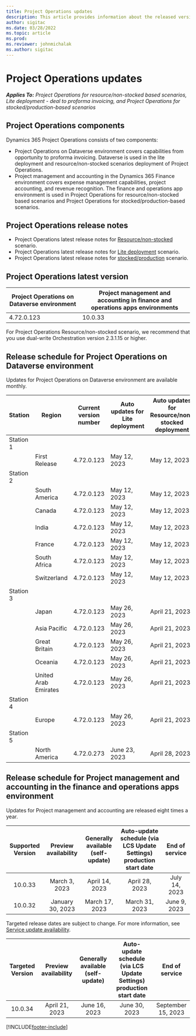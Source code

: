 ```yaml
---
title: Project Operations updates
description: This article provides information about the released versions of Dynamics 365 Project Operations.
author: sigitac
ms.date: 03/28/2022
ms.topic: article
ms.prod:
ms.reviewer: johnmichalak
ms.author: sigitac
---
```


# Project Operations updates

_**Applies To:** Project Operations for resource/non-stocked based scenarios, Lite deployment - deal to proforma invoicing, and Project Operations for stocked/production-based scenarios_



## Project Operations components

Dynamics 365 Project Operations consists of two components:

- Project Operations on Dataverse environment covers capabilities from opportunity to proforma invoicing. Dataverse is used in the lite deployment and resource/non-stocked scenarios deployment of Project Operations.
- Project management and accounting in the Dynamics 365 Finance environment covers expense management capabilities, project accounting, and revenue recognition. The finance and operations app environment is used in Project Operations for resource/non-stocked based scenarios and Project Operations for stocked/production-based scenarios.

## Project Operations release notes
- Project Operations latest release notes for [Resource/non-stocked](whats-new-may-2023-resource-based.md) scenario.
- Project Operations latest release notes for [Lite deployment](../pro/whats-new/whats-new-may-2023-lite.md) scenario.
- Project Operations latest release notes for [stocked/production](../prod-pma/whats-new/whats-new-may-2023-stocked.md) scenario.

## Project Operations latest version

| Project Operations on Dataverse environment | Project management and accounting in finance and operations apps environments | 
| --- | --- |
| 4.72.0.123 | 10.0.33 |

For Project Operations Resource/non-stocked scenario, we recommend that you use dual-write Orchestration version 2.3.1.15 or higher.

## Release schedule for Project Operations on Dataverse environment

Updates for Project Operations on Dataverse environment are available monthly. 

| Station | Region | Current version number | Auto updates for Lite deployment | Auto updates for Resource/non-stocked deployment | Next version number | Next version generally available |
|-----------|-----------------------|-----------------|--------------------|---------------------|---------------------|---------------------|
| Station 1 |   &nbsp;              |    &nbsp;       | &nbsp;             |      &nbsp;         |      &nbsp;         |      &nbsp;         |
|   &nbsp;  | First Release         |  4.72.0.123     | May 12, 2023       | May 12, 2023        | 4.73.0.78           | June 23, 2023       |
| Station 2 |   &nbsp;              |    &nbsp;       | &nbsp;             |      &nbsp;         |      &nbsp;         |      &nbsp;         |
|   &nbsp;  | South America         |  4.72.0.123     | May 12, 2023       | May 12, 2023        | 4.73.0.78           | June 23, 2023       |
|   &nbsp;  | Canada                |  4.72.0.123     | May 12, 2023       | May 12, 2023        | 4.73.0.78           | June 23, 2023       |
|   &nbsp;  | India                 |  4.72.0.123     | May 12, 2023       | May 12, 2023        | 4.73.0.78           | June 23, 2023       |
|   &nbsp;  | France                |  4.72.0.123     | May 12, 2023       | May 12, 2023        | 4.73.0.78           | June 23, 2023       |
|   &nbsp;  | South Africa          |  4.72.0.123     | May 12, 2023       | May 12, 2023        | 4.73.0.78           | June 23, 2023       |
|   &nbsp;  | Switzerland           |  4.72.0.123     | May 12, 2023       | May 12, 2023        | 4.73.0.78           | June 23, 2023       |
| Station 3 |      &nbsp;           |     &nbsp;      |     &nbsp;         |      &nbsp;         |      &nbsp;         |      &nbsp;         |
|   &nbsp;  | Japan                 |  4.72.0.123     | May 26, 2023       | April 21, 2023      | 4.73.0.78           | June 30, 2023       |
|   &nbsp;  | Asia Pacific          |  4.72.0.123     | May 26, 2023       | April 21, 2023      | 4.73.0.78           | June 30, 2023       |
|   &nbsp;  | Great Britain         |  4.72.0.123     | May 26, 2023       | April 21, 2023      | 4.73.0.78           | June 30, 2023       |
|   &nbsp;  | Oceania               |  4.72.0.123     | May 26, 2023       | April 21, 2023      | 4.73.0.78           | June 30, 2023       |
|   &nbsp;  | United Arab Emirates  |  4.72.0.123     | May 26, 2023       | April 21, 2023      | 4.73.0.78           | June 30, 2023       |
| Station 4 |     &nbsp;            |     &nbsp;      |     &nbsp;         |      &nbsp;         |      &nbsp;         |      &nbsp;         |
|   &nbsp;  | Europe                |  4.72.0.123     | May 26, 2023       | April 21, 2023      | 4.73.0.78           | July 7, 2023        |
| Station 5 |     &nbsp;            |     &nbsp;      |     &nbsp;         |      &nbsp;         |      &nbsp;         |      &nbsp;         |
|   &nbsp;  | North America         |  4.72.0.273     | June 23, 2023      | April 28, 2023      | 4.73.0.78           | July 13, 2023       |

## Release schedule for Project management and accounting in the finance and operations apps environment

Updates for Project management and accounting are released eight times a year.

|Supported Version| Preview availability | Generally available (self-update) | Auto-update schedule (via LCS Update Settings) production start date |   End of service   |
|:---------------:|:---------------------------:|:---------------------------------:|:--------------------------------------------------------------------:|:------------------:|
|     10.0.33     |      March 3, 2023          |        April 14, 2023             |                          April 28, 2023                              | July 14, 2023      |
|     10.0.32     |      January 30, 2023       |        March 17, 2023             |                          March 31, 2023                              | June 9, 2023       |

Targeted release dates are subject to change. For more information, see [Service update availability](/dynamics365/fin-ops-core/fin-ops/get-started/public-preview-releases?toc=%2fdynamics365%2ffinance%2ftoc.json).

|Targeted Version | Preview availability | Generally available (self-update) | Auto-update schedule (via LCS Update Settings) production start date |   End of service   |
|:---------------:|:---------------------------:|:---------------------------------:|:--------------------------------------------------------------------:|:------------------:|
|     10.0.34     |      April 21, 2023         |       June 16, 2023               |                        June 30, 2023                                 | September 15, 2023 |

[!INCLUDE[footer-include](../includes/footer-banner.md)]
